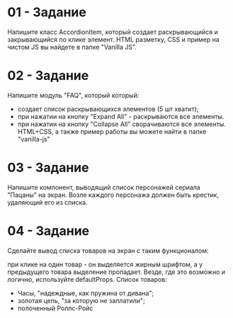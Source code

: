 # 01 - Задание

Напишите класс AccordionItem, который создает раскрывающийся и закрывающийся по клике элемент. HTML разметку, CSS и пример на чистом JS вы найдете в папке "Vanilla JS".

# 02 - Задание

Напишите модуль "FAQ", который который:

- создает список раскрывающихся элементов (5 шт хватит);
- при нажатии на кнопку "Expand All" - раскрываются все элементы.
- при нажатии на кнопку "Collapse All" сворачиваются все элементы.
  HTML+CSS, а также пример работы вы можете найти в папке "vanilla-js"

# 03 - Задание

Напишите компонент, выводящий список персонажей сериала "Пацаны" на экран. Возле каждого персонажа должен быть крестик, удаляющий его из списка.

# 04 - Задание

Сделайте вывод списка товаров на экран с таким функционалом:

при клике на один товар - он выделяется жирным шрифтом, а у предыдущего товара выделение пропадает.
Везде, где это возможно и логично, используйте defaultProps.
Список товаров:

- Часы, "надеждные, как пружина от дивана";
- золотая цепь, "за которую не заплатили";
- полоченный Роллс-Ройс

